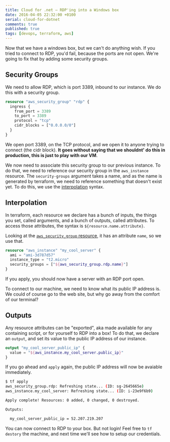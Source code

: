 ```yaml
---
title: Cloud for .net – RDP'ing into a Windows box
date: 2016-04-05 22:32:00 +0100
serial: cloud-for-dotnet
comments: true
published: true
tags: [devops, terraform, aws]
---
```


Now that we have a windows box, but we can't do anything wish. If you tried to connect to RDP, you'd fail, because the ports are not open. We're going to fix that by adding some security groups.


## Security Groups

We need to allow RDP, which is port 3389, inbound to our instance. We do this with a security group.

```tf
resource "aws_security_group" "rdp" {
  ingress {
    from_port = 3389
    to_port = 3389
    protocol = "tcp"
    cidr_blocks = ["0.0.0.0/0"]
  }
}
```

We open port 3389, on the TCP protocol, and we open it to anyone trying to connect (the cidr block). **It goes without saying that we shouldnt' do this in production, this is just to play with our VM**.

We now need to associate this security group to our previous instance. To do that, we need to reference our security group in the `aws_instance` resource. The `security-groups` argument takes a name, and as the name is generated by terraform, we need to reference something that doesn't exist yet. To do this, we use the [interpolation] syntax.

## Interpolation

In terraform, each resource we declare has a bunch of inputs, the things you set, called arguments, and a bunch of outputs, called attributes. To access those attributes, the syntax is `${resource.name.attribute}`.

Looking at the [`aws_security_group` resource][aws_security_group], it has an attribute `name`, so we use that.

```tf
resource "aws_instance" "my_cool_server" {
  ami = "ami-3d787d57"
  instance_type = "t2.micro"
  security_groups = ["${aws_security_group.rdp.name}"]
}
```

If you apply, you should now have a server with an RDP port open.

To connect to our machine, we need to know what its public IP address is. We could of course go to the web site, but why go away from the comfort of our terminal?

## Outputs

Any resource attributes can be "exported", aka made available for any containing script, or for yourself to RDP into a box! To do that, we declare an `output`, and set its value to the public IP address of our instance.

```tf
output "my_cool_server_public_ip" {
  value = "${aws_instance.my_cool_server.public_ip}"
}
```

If you go ahead and `apply` again, the public IP address will now be avaiable immediately.

```sh
$ tf apply
aws_security_group.rdp: Refreshing state... (ID: sg-2645665e)
aws_instance.my_cool_server: Refreshing state... (ID: i-23e9f6b9)

Apply complete! Resources: 0 added, 0 changed, 0 destroyed.

Outputs:

  my_cool_server_public_ip = 52.207.219.207
```

You can now connect to RDP to your box. But not login! Feel free to `tf destory` the machine, and next time we'll see how to setup our credentials. 

[amazon-rdp]: <http://docs.aws.amazon.com/AWSEC2/latest/WindowsGuide/connecting_to_windows_instance.html>
[interpolation]: <https://www.terraform.io/docs/configuration/interpolation.html>
[aws_security_group]: <https://www.terraform.io/docs/providers/aws/r/security_group.html>